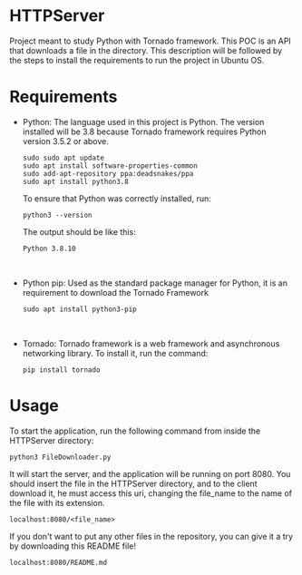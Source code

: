 # HTTPServer
Project meant to study Python with Tornado framework. This POC is an API that downloads a file in the directory.
This description will be followed by the steps to install the requirements to run the project in Ubuntu OS.

# Requirements
- Python: The language used in this project is Python. The version installed will be 3.8 because Tornado framework requires Python version 3.5.2 or above. 
    ```
    sudo sudo apt update
    sudo apt install software-properties-common
    sudo add-apt-repository ppa:deadsnakes/ppa
    sudo apt install python3.8
    ```

    To ensure that Python was correctly installed, run:
    ```
    python3 --version
    ```
    The output should be like this:
    ```
    Python 3.8.10
    ```
<br />

- Python pip: Used as the standard package manager for Python, it is an requirement to download the Tornado Framework
    ```
    sudo apt install python3-pip
    ```
<br />

- Tornado: Tornado framework is a web framework and asynchronous networking library. To install it, run the command:
    ```
    pip install tornado
    ```

# Usage
To start the application, run the following command from inside the HTTPServer directory:
```
python3 FileDownloader.py
```
It will start the server, and the application will be running on port 8080. 
You should insert the file in the HTTPServer directory, and to the client download it, he must access this uri, changing the file_name to the name of the file with its extension.
```
localhost:8080/<file_name>
```
If you don't want to put any other files in the repository, you can give it a try by downloading this README file!
```
localhost:8080/README.md
```